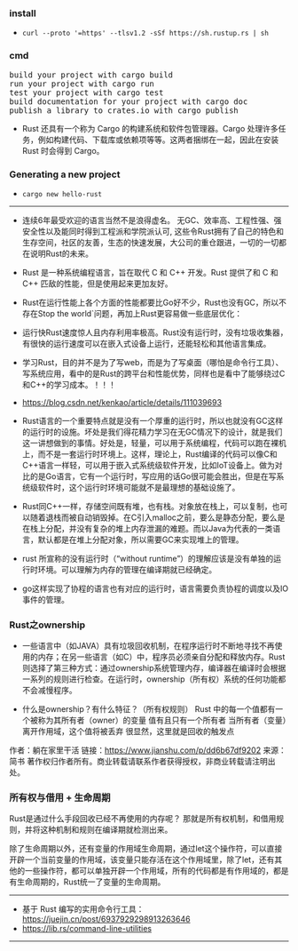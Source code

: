 ### install
+ `curl --proto '=https' --tlsv1.2 -sSf https://sh.rustup.rs | sh`

### cmd
<pre>
build your project with cargo build
run your project with cargo run
test your project with cargo test
build documentation for your project with cargo doc
publish a library to crates.io with cargo publish
</pre>

+ Rust 还具有一个称为 Cargo 的构建系统和软件包管理器。Cargo 处理许多任务，例如构建代码、下载库或依赖项等等。这两者捆绑在一起，因此在安装 Rust 时会得到 Cargo。

### Generating a new project

+ `cargo new hello-rust`

---


+ 连续6年最受欢迎的语言当然不是浪得虚名。 无GC、效率高、工程性强、强安全性以及能同时得到工程派和学院派认可, 这些令Rust拥有了自己的特色和生存空间，社区的友善，生态的快速发展，大公司的重仓跟进，一切的一切都在说明Rust的未来。
+ Rust 是一种系统编程语言，旨在取代 C 和 C++ 开发。Rust 提供了和 C 和 C++ 匹敌的性能，但是使用起来更加友好。
+ Rust在运行性能上各个方面的性能都要比Go好不少，Rust也没有GC，所以不存在Stop the world`问题，再加上Rust更容易做一些底层优化：
+ 运行快Rust速度惊人且内存利用率极高。Rust没有运行时，没有垃圾收集器，有很快的运行速度可以在嵌入式设备上运行，还能轻松和其他语言集成。

+ 学习Rust，目的并不是为了写web，而是为了写桌面（哪怕是命令行工具）、写系统应用，看中的是Rust的跨平台和性能优势，同样也是看中了能够绕过C和C++的学习成本。！！！


+ https://blog.csdn.net/kenkao/article/details/111039693
+ Rust语言的一个重要特点就是没有一个厚重的运行时，所以也就没有GC这样的运行时的设施。坏处是我们得花精力学习在无GC情况下的设计，就是我们这一讲想做到的事情。好处是，轻量，可以用于系统编程，代码可以跑在裸机上，而不是一套运行时环境上。这样，理论上，Rust编译的代码可以像C和C++语言一样轻，可以用于嵌入式系统级软件开发，比如IoT设备上。做为对比的是Go语言，它有一个运行时，写应用的话Go很可能会胜出，但是在写系统级软件时，这个运行时环境可能就不是最理想的基础设施了。

+ Rust同C++一样，存储空间既有堆，也有栈。对象放在栈上，可以复制，也可以随着退栈而被自动销毁掉。在C引入malloc之前，要么是静态分配，要么是在栈上分配，并没有复杂的堆上内存泄漏的难题。而以Java为代表的一类语言，默认都是在堆上分配对象，所以需要GC来实现堆上的管理。

+ rust 所宣称的没有运行时（“without runtime”）的理解应该是没有单独的运行时环境。可以理解为内存的管理在编译期就已经确定。
+ go这样实现了协程的语言也有对应的运行时，语言需要负责协程的调度以及IO事件的管理。

### Rust之ownership
+ 一些语言中（如JAVA）具有垃圾回收机制，在程序运行时不断地寻找不再使用的内存；在另一些语言（如C）中，程序员必须亲自分配和释放内存。Rust 则选择了第三种方式：通过ownership系统管理内存，编译器在编译时会根据一系列的规则进行检查。在运行时，ownership（所有权）系统的任何功能都不会减慢程序。

+ 什么是ownership？有什么特征？（所有权规则）
Rust 中的每一个值都有一个被称为其所有者（owner）的变量
值有且只有一个所有者
当所有者（变量）离开作用域，这个值将被丢弃
很显然，这里就是回收的触发点


作者：躺在家里干活
链接：https://www.jianshu.com/p/dd6b67df9202
来源：简书
著作权归作者所有。商业转载请联系作者获得授权，非商业转载请注明出处。

### 所有权与借用 + 生命周期
Rust是通过什么手段回收已经不再使用的内存呢？
那就是所有权机制，和借用规则，并将这种机制和规则在编译期就检测出来。

除了生命周期以外，还有变量的作用域生命周期，通过let这个操作符，可以直接开辟一个当前变量的作用域，该变量只能存活在这个作用域里，除了let，还有其他的一些操作符，都可以单独开辟一个作用域，所有的代码都是有作用域的，都是有生命周期的，Rust统一了变量的生命周期。


---


+ 基于 Rust 编写的实用命令行工具：<https://juejin.cn/post/6937929298913263646>
+ https://lib.rs/command-line-utilities

---